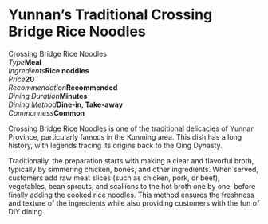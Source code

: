 # Yunnan’s Traditional Crossing Bridge Rice Noodles

<Chinese word="过桥米线">
<template #pinyin>guò qiáo mǐ xiàn</template>
Crossing Bridge Rice Noodles
</Chinese>

<Description>
<div><i>Type</i><b>Meal</b></div>
<div long><i>Ingredients</i><b>Rice noddles</b></div>
<div><i>Price</i><b><CNY>20</CNY></b></div>
<div><i>Recommendation</i><b>Recommended</b></div>
<div><i>Dining Duration</i><b>Minutes</b></div>
<div><i>Dining Method</i><b>Dine-in, Take-away</b></div>
<div><i>Commonness</i><b>Common</b></div>
</Description>

Crossing Bridge Rice Noodles is one of the traditional delicacies of Yunnan Province, particularly famous in the Kunming area. This dish has a long history, with legends tracing its origins back to the Qing Dynasty.

Traditionally, the preparation starts with making a clear and flavorful broth, typically by simmering chicken, bones, and other ingredients. When served, customers add raw meat slices (such as chicken, pork, or beef), vegetables, bean sprouts, and scallions to the hot broth one by one, before finally adding the cooked rice noodles. This method ensures the freshness and texture of the ingredients while also providing customers with the fun of DIY dining.

<YouTube link="https://youtu.be/9d6-wRg486I?si=-r2E7XxF4EvCLkvq&t=117">
<template #cover><img src="../../assets/youtube/lijiang-crossing-the-bridge-noddles.jpg" /></template>
<template #title>Lijiang, Crossing the Bridge Noodles, Yunnan, China</template>
<template #author>Tucker Eats</template>
<template #description>Today it's a Yunnan specialty, Crossing the Bridge Noodles. Do you think I eat them? Of course I eat them!! What else would I do with them?</template>
</YouTube>
